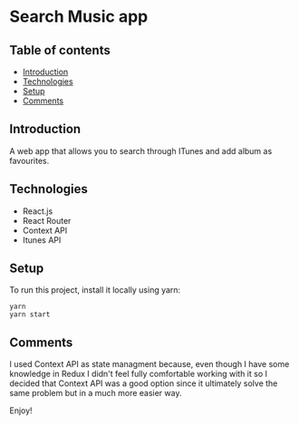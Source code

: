 # Search Music app

## Table of contents

- [Introduction](#Introduction)
- [Technologies](#technologies)
- [Setup](#Setup)
- [Comments](#comments)

## Introduction

A web app that allows you to search through ITunes and add album as favourites.

## Technologies

- React.js
- React Router
- Context API
- Itunes API

## Setup

To run this project, install it locally using yarn:

```
yarn
yarn start
```

## Comments

I used Context API as state managment because, even though I have some knowledge in Redux I didn't feel fully comfortable working with it so I decided that Context API was a good option since it ultimately solve the same problem but in a much more easier way.

Enjoy!
